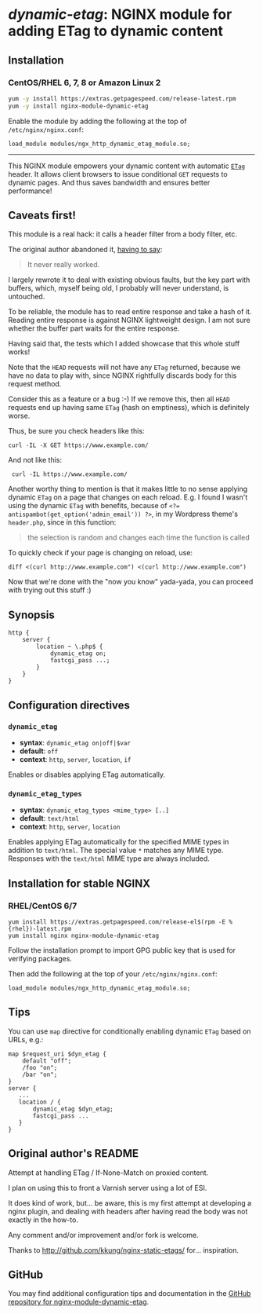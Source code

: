 # _dynamic-etag_: NGINX module for adding ETag to dynamic content


## Installation

### CentOS/RHEL 6, 7, 8 or Amazon Linux 2

```bash
yum -y install https://extras.getpagespeed.com/release-latest.rpm
yum -y install nginx-module-dynamic-etag
```

Enable the module by adding the following at the top of `/etc/nginx/nginx.conf`:

    load_module modules/ngx_http_dynamic_etag_module.so;

<hr />


This NGINX module empowers your dynamic content with automatic
[`ETag`](https://developer.mozilla.org/en-US/docs/Web/HTTP/Headers/ETag)
header. It allows client browsers to issue conditional `GET` requests to
dynamic pages. And thus saves bandwidth and ensures better performance\!

## Caveats first\!

This module is a real hack: it calls a header filter from a body filter,
etc.

The original author abandoned it, [having to
say](https://github.com/kali/nginx-dynamic-etags/issues/2):

> It never really worked.

I largely rewrote it to deal with existing obvious faults, but the key
part with buffers, which, myself being old, I probably will never
understand, is untouched.

To be reliable, the module has to read entire response and take a hash
of it. Reading entire response is against NGINX lightweight design. I am
not sure whether the buffer part waits for the entire response.

Having said that, the tests which I added showcase that this whole stuff
works\!

Note that the `HEAD` requests will not have any `ETag` returned, because
we have no data to play with, since NGINX rightfully discards body for
this request method.

Consider this as a feature or a bug :-) If we remove this, then all
`HEAD` requests end up having same `ETag` (hash on emptiness), which is
definitely worse.

Thus, be sure you check headers like this:

    curl -IL -X GET https://www.example.com/

And not like this:

``` 
 curl -IL https://www.example.com/
```

Another worthy thing to mention is that it makes little to no sense
applying dynamic `ETag` on a page that changes on each reload. E.g. I
found I wasn't using the dynamic `ETag` with benefits, because of `<?=
antispambot(get_option('admin_email')) ?>`, in my Wordpress theme's
`header.php`, since in this function:

> the selection is random and changes each time the function is called

To quickly check if your page is changing on reload, use:

    diff <(curl http://www.example.com") <(curl http://www.example.com")

Now that we're done with the "now you know" yada-yada, you can proceed
with trying out this stuff :)

## Synopsis

    http {
        server {
            location ~ \.php$ {
                dynamic_etag on;
                fastcgi_pass ...;
            }
        }
    }

## Configuration directives

### `dynamic_etag`

  - **syntax**: `dynamic_etag on|off|$var`
  - **default**: `off`
  - **context**: `http`, `server`, `location`, `if`

Enables or disables applying ETag automatically.

### `dynamic_etag_types`

  - **syntax**: `dynamic_etag_types <mime_type> [..]`
  - **default**: `text/html`
  - **context**: `http`, `server`, `location`

Enables applying ETag automatically for the specified MIME types in
addition to `text/html`. The special value `*` matches any MIME type.
Responses with the `text/html` MIME type are always
    included.

## Installation for stable NGINX

### RHEL/CentOS 6/7

    yum install https://extras.getpagespeed.com/release-el$(rpm -E %{rhel})-latest.rpm
    yum install nginx nginx-module-dynamic-etag

Follow the installation prompt to import GPG public key that is used for
verifying packages.

Then add the following at the top of your `/etc/nginx/nginx.conf`:

    load_module modules/ngx_http_dynamic_etag_module.so;

## Tips

You can use `map` directive for conditionally enabling dynamic `ETag`
based on URLs, e.g.:

``` 
map $request_uri $dyn_etag {
    default "off";
    /foo "on";
    /bar "on";
}
server { 
   ...
   location / {
       dynamic_etag $dyn_etag;
       fastcgi_pass ...
   }
}       
```

## Original author's README

Attempt at handling ETag / If-None-Match on proxied content.

I plan on using this to front a Varnish server using a lot of ESI.

It does kind of work, but... be aware, this is my first attempt at
developing a nginx plugin, and dealing with headers after having read
the body was not exactly in the how-to.

Any comment and/or improvement and/or fork is welcome.

Thanks to <http://github.com/kkung/nginx-static-etags/> for...
inspiration.

## GitHub

You may find additional configuration tips and documentation in the [GitHub repository for 
nginx-module-dynamic-etag](https://github.com/dvershinin/ngx_dynamic_etag).
